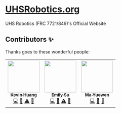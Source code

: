 # [UHSRobotics.org](https://www.UHSRobotics.org)
UHS Robotics (FRC 7721/849)'s Official Website

## Contributors ✨
Thanks goes to these wonderful people:
<!-- ALL-CONTRIBUTORS-LIST:START - Do not remove or modify this section -->
<!-- prettier-ignore-start -->
<!-- markdownlint-disable -->
<table>
  <tr>
    <td align="center"><a href="https://github.com/Ynng"><img src="https://avatars0.githubusercontent.com/u/44907675?v=4?s=100" width="100px;" alt=""/><br /><sub><b>Kevin Huang</b></sub></a><br /><a href="https://github.com/UHSRobotics/UHSRobotics.github.io/commits?author=Ynng" title="Code">💻</a> <a href="#design-Ynng" title="Design">🎨</a> <a href="https://github.com/UHSRobotics/UHSRobotics.github.io/commits?author=Ynng" title="Tests">⚠️</a> <a href="#ideas-Ynng" title="Ideas, Planning, & Feedback">🤔</a></td>
    <td align="center"><a href="https://github.com/moonsdust"><img src="https://avatars3.githubusercontent.com/u/52585898?v=4?s=100" width="100px;" alt=""/><br /><sub><b>Emily Su</b></sub></a><br /><a href="https://github.com/UHSRobotics/UHSRobotics.github.io/commits?author=moonsdust" title="Code">💻</a> <a href="#design-moonsdust" title="Design">🎨</a> <a href="https://github.com/UHSRobotics/UHSRobotics.github.io/commits?author=moonsdust" title="Tests">⚠️</a> <a href="#ideas-moonsdust" title="Ideas, Planning, & Feedback">🤔</a></td>
    <td align="center"><a href="https://github.com/peterma"><img src="https://avatars1.githubusercontent.com/u/843300?v=4?s=100" width="100px;" alt=""/><br /><sub><b>Ma Yuewen</b></sub></a><br /><a href="https://github.com/UHSRobotics/UHSRobotics.github.io/commits?author=peterma" title="Code">💻</a> <a href="#design-peterma" title="Design">🎨</a> <a href="#ideas-peterma" title="Ideas, Planning, & Feedback">🤔</a></td>
  </tr>
</table>

<!-- markdownlint-restore -->
<!-- prettier-ignore-end -->

<!-- ALL-CONTRIBUTORS-LIST:END -->
